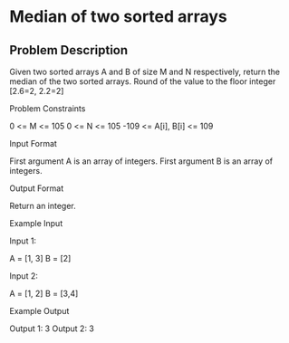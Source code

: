 # Median of two sorted arrays

## Problem Description

Given two sorted arrays A and B of size M and N respectively, return the median of the two sorted arrays.
Round of the value to the floor integer [2.6=2, 2.2=2]


Problem Constraints

0 <= M <= 105
0 <= N <= 105
-109 <= A[i], B[i] <= 109


Input Format

First argument A is an array of integers.
First argument B is an array of integers.


Output Format

Return an integer.


Example Input

Input 1:

A = [1, 3]
B = [2]

Input 2:

A = [1, 2]
B = [3,4]


Example Output

Output 1:
3
Output 2:
3